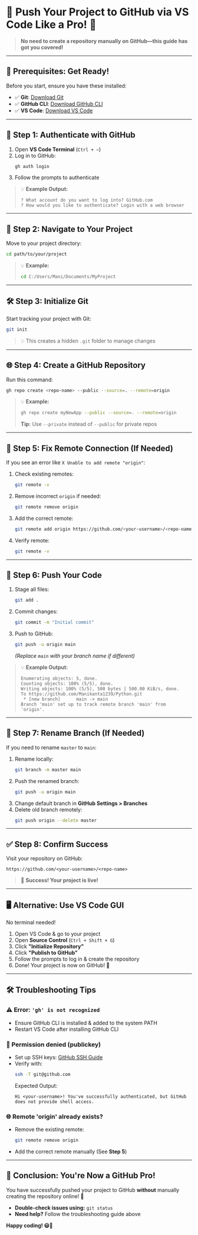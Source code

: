 # 🚀 Push Your Project to GitHub via VS Code Like a Pro! 🎯

> **No need to create a repository manually on GitHub—this guide has got you covered!**

---

## 🎯 **Prerequisites: Get Ready!**

Before you start, ensure you have these installed:
- ✅ **Git**: [Download Git](https://git-scm.com/downloads)
- ✅ **GitHub CLI**: [Download GitHub CLI](https://cli.github.com/)
- ✅ **VS Code**: [Download VS Code](https://code.visualstudio.com/)

---

## 🔑 **Step 1: Authenticate with GitHub**

1. Open **VS Code Terminal** (`Ctrl + ~`)
2. Log in to GitHub:
   ```sh
   gh auth login
   ```
3. Follow the prompts to authenticate

> 💡 **Example Output:**
> ```
> ? What account do you want to log into? GitHub.com
> ? How would you like to authenticate? Login with a web browser
> ```

---

## 📁 **Step 2: Navigate to Your Project**

Move to your project directory:
```sh
cd path/to/your/project
```

> 💡 **Example:**
> ```sh
> cd C:/Users/Mani/Documents/MyProject
> ```

---

## 🛠️ **Step 3: Initialize Git**

Start tracking your project with Git:
```sh
git init
```

> 💡 This creates a hidden `.git` folder to manage changes

---

## 🌐 **Step 4: Create a GitHub Repository**

Run this command:
```sh
gh repo create <repo-name> --public --source=. --remote=origin
```

> 💡 **Example:**
> ```sh
> gh repo create myNewApp --public --source=. --remote=origin
> ```
> 
> **Tip:** Use `--private` instead of `--public` for private repos

---

## 🔗 **Step 5: Fix Remote Connection (If Needed)**

If you see an error like `X Unable to add remote "origin"`:

1. Check existing remotes:
   ```sh
   git remote -v
   ```
2. Remove incorrect `origin` if needed:
   ```sh
   git remote remove origin
   ```
3. Add the correct remote:
   ```sh
   git remote add origin https://github.com/<your-username>/<repo-name>.git
   ```
4. Verify remote:
   ```sh
   git remote -v
   ```

---

## 🚀 **Step 6: Push Your Code**

1. Stage all files:
   ```sh
   git add .
   ```
2. Commit changes:
   ```sh
   git commit -m "Initial commit"
   ```
3. Push to GitHub:
   ```sh
   git push -u origin main
   ```
   *(Replace `main` with your branch name if different)*

> 💡 **Example Output:**
> ```
> Enumerating objects: 5, done.
> Counting objects: 100% (5/5), done.
> Writing objects: 100% (5/5), 500 bytes | 500.00 KiB/s, done.
> To https://github.com/Manikanta1239/Python.git
>  * [new branch]      main -> main
> Branch 'main' set up to track remote branch 'main' from 'origin'.
> ```

---

## 🔄 **Step 7: Rename Branch (If Needed)**

If you need to rename `master` to `main`:

1. Rename locally:
   ```sh
   git branch -m master main
   ```
2. Push the renamed branch:
   ```sh
   git push -u origin main
   ```
3. Change default branch in **GitHub Settings > Branches**
4. Delete old branch remotely:
   ```sh
   git push origin --delete master
   ```

---

## ✅ **Step 8: Confirm Success**

Visit your repository on GitHub:
```
https://github.com/<your-username>/<repo-name>
```

> 🎉 **Success! Your project is live!**

---

## 🖥️ **Alternative: Use VS Code GUI**

No terminal needed!

1. Open VS Code & go to your project
2. Open **Source Control** (`Ctrl + Shift + G`)
3. Click **"Initialize Repository"**
4. Click **"Publish to GitHub"**
5. Follow the prompts to log in & create the repository
6. Done! Your project is now on GitHub! 🚀

---

## 🛠️ **Troubleshooting Tips**

### ⚠️ Error: `'gh' is not recognized`
- Ensure GitHub CLI is installed & added to the system PATH
- Restart VS Code after installing GitHub CLI

### 🔑 Permission denied (publickey)
- Set up SSH keys: [GitHub SSH Guide](https://docs.github.com/en/authentication/connecting-to-github-with-ssh/checking-for-existing-ssh-keys)
- Verify with:
  ```sh
  ssh -T git@github.com
  ```
  Expected Output:
  ```
  Hi <your-username>! You've successfully authenticated, but GitHub does not provide shell access.
  ```

### 🌐 Remote 'origin' already exists?
- Remove the existing remote:
  ```sh
  git remote remove origin
  ```
- Add the correct remote manually (See **Step 5**)

---

## 🎉 **Conclusion: You're Now a GitHub Pro!**

You have successfully pushed your project to GitHub **without** manually creating the repository online! 🚀

- **Double-check issues using:** `git status`
- **Need help?** Follow the troubleshooting guide above

**Happy coding! 😃🎯**
